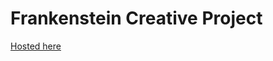 # Frankenstein Creative Project
[Hosted here](http://thatguyjs.github.io/Frankenstein-Creative-Project)
